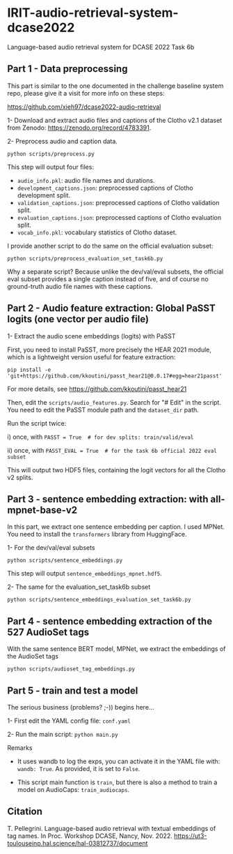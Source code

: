 # IRIT-audio-retrieval-system-dcase2022
Language-based audio retrieval system for DCASE 2022 Task 6b

## Part 1 - Data preprocessing

This part is similar to the one documented in the challenge baseline system repo, please give it a visit for more info on these steps:

https://github.com/xieh97/dcase2022-audio-retrieval 

1- Download and extract audio files and captions of the Clotho v2.1 dataset from Zenodo: https://zenodo.org/record/4783391. 

2- Preprocess audio and caption data.

```python scripts/preprocess.py``` 

This step will output four files:

- ```audio_info.pkl```: audio file names and durations.
- ```development_captions.json```: preprocessed captions of Clotho development split.
- ```validation_captions.json```: preprocessed captions of Clotho validation split.
- ```evaluation_captions.json```: preprocessed captions of Clotho evaluation split.
- ```vocab_info.pkl```: vocabulary statistics of Clotho dataset.

I provide another script to do the same on the official evaluation subset:

```python scripts/preprocess_evaluation_set_task6b.py```

Why a separate script? Because unlike the dev/val/eval subsets, the official eval subset provides a single caption instead of five, and of course no ground-truth audio file names with these captions.

## Part 2 - Audio feature extraction: Global PaSST logits (one vector per audio file)

1- Extract the audio scene embeddings (logits) with PaSST 

First, you need to install PaSST, more precisely the HEAR 2021 module, which is a lightweight version useful for feature extraction:

```pip install -e 'git+https://github.com/kkoutini/passt_hear21@0.0.17#egg=hear21passt'``` 

For more details, see https://github.com/kkoutini/passt_hear21

Then, edit the ```scripts/audio_features.py```. Search for "# Edit" in the script. You need to edit the PaSST module path and the ```dataset_dir``` path.

Run the script twice: 

i) once, with ```PASST = True  # for dev splits: train/valid/eval```

ii) once, with ```PASST_EVAL = True  # for the task 6b official 2022 eval subset```

This will output two HDF5 files, containing the logit vectors for all the Clotho v2 splits.

## Part 3 - sentence embedding extraction: with all-mpnet-base-v2

In this part, we extract one sentence embedding per caption. I used MPNet. You need to install the ```transformers``` library from HuggingFace.

1- For the dev/val/eval subsets

```python scripts/sentence_embeddings.py```

This step will output ```sentence_embeddings_mpnet.hdf5```.

2- The same for the evaluation_set_task6b subset

```python scripts/sentence_embeddings_evaluation_set_task6b.py```

## Part 4 - sentence embedding extraction of the 527 AudioSet tags

With the same sentence BERT model, MPNet, we extract the embeddings of the AudioSet tags

```python scripts/audioset_tag_embeddings.py```


## Part 5 - train and test a model

The serious business (problems? ;-)) begins here... 

1- First edit the YAML config file: ```conf.yaml```

2- Run the main script: ```python main.py```

Remarks

- It uses wandb to log the exps, you can activate it in the YAML file with: ```wandb: True```. As provided, it is set to ```False```.

- This script main function is ```train```, but there is also a method to train a model on AudioCaps: ```train_audiocaps```.

## Citation

T. Pellegrini. Language-based audio retrieval with textual embeddings of tag names. In Proc. Workshop DCASE, Nancy, Nov. 2022.
https://ut3-toulouseinp.hal.science/hal-03812737/document

